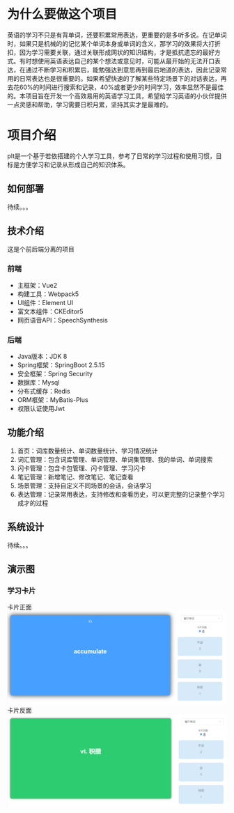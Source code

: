 # 为什么要做这个项目
英语的学习不只是有背单词，还要积累常用表达，更重要的是多听多说。在记单词时，如果只是机械的的记忆某个单词本身或单词的含义，那学习的效果将大打折扣，因为学习需要关联，通过关联形成网状的知识结构，才是抵抗遗忘的最好方式。有时想使用英语表达自己的某个想法或意见时，可能从最开始的无法开口表达，在通过不断学习和积累后，能勉强达到意思再到最后地道的表达，因此记录常用的日常表达也是很重要的。如果希望快速的了解某些特定场景下的对话表达，再去花60%的时间进行搜索和记录，40%或者更少的时间学习，效率显然不是最佳的。本项目旨在开发一个高效易用的英语学习工具，希望给学习英语的小伙伴提供一点灵感和帮助，学习需要日积月累，坚持其实才是最难的。
# 项目介绍
plt是一个基于若依搭建的个人学习工具，参考了日常的学习过程和使用习惯，目标是方便学习和记录从形成自己的知识体系。
## 如何部署
待续。。。
## 技术介绍
这是个前后端分离的项目
### 前端
* 主框架：Vue2
* 构建工具：Webpack5
* UI组件：Element UI
* 富文本组件：CKEditor5
* 网页语音API：SpeechSynthesis
### 后端
* Java版本：JDK 8
* Spring框架：SpringBoot 2.5.15
* 安全框架：Spring Security
* 数据库：Mysql
* 分布式缓存：Redis
* ORM框架：MyBatis-Plus
* 权限认证使用Jwt
## 功能介绍
1. 首页：词库数量统计、单词数量统计、学习情况统计
2. 词汇管理：包含词库管理、单词管理、单词集管理、我的单词、单词搜索
3. 闪卡管理：包含卡包管理、闪卡管理、学习闪卡
4. 笔记管理：新增笔记、修改笔记、笔记查看
5. 场景管理：支持自定义不同场景的会话，会话学习
6. 表达管理：记录常用表达，支持修改和查看历史，可以更完整的记录整个学习成才的过程
## 系统设计
待续。。。
## 演示图
### 学习卡片
卡片正面
![img_5.png](doc/image/img_5.png)
卡片反面
![img_6.png](doc/image/img_6.png)